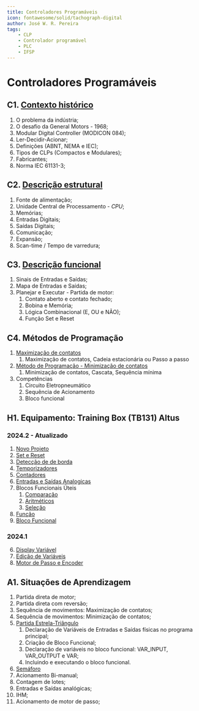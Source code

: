 ```yaml
---
title: Controladores Programáveis
icon: fontawesome/solid/tachograph-digital
author: José W. R. Pereira
tags: 
    - CLP
    - Controlador programável
    - PLC
    - IFSP
---
```




# Controladores Programáveis



## C1. [Contexto histórico](slides/aula01-contexto_historico.pdf)

1. O problema da indústria;
2. O desafio da General Motors - 1968;
3. Modular Digital Controller (MODICON 084);
4. Ler-Decidir-Acionar;
5. Definições (ABNT, NEMA e IEC);
6. Tipos de CLPs (Compactos e Modulares);
7. Fabricantes;
8. Norma IEC 61131-3;



## C2. [Descrição estrutural](slides/aula02-descricao_estrutural.pdf)

1. Fonte de alimentação;
2. Unidade Central de Processamento - *CPU*;
3. Memórias;
4. Entradas Digitais;
5. Saídas Digitais;
6. Comunicação;
7. Expansão;
7. Scan-time / Tempo de varredura;



## C3. [Descrição funcional](slides/aula03-descricao_funcional.pdf)

1. Sinais de Entradas e Saídas;
2. Mapa de Entradas e Saídas;
3. Planejar e Executar - Partida de motor:
	1. Contato aberto e contato fechado;
	2. Bobina e Memória;
	3. Lógica Combinacional (E, OU e NÃO);
	4. Função Set e Reset

## C4. Métodos de Programação
1. [Maximização de contatos](slides/aula05-metodos_programacao_max.pdf)
	1. Maximização de contatos, Cadeia estacionária ou Passo a passo
2. [Método de Programação - Minimização de contatos](slides/aula06-metodos_programacao_min.pdf)
	1. Minimização de contatos, Cascata, Sequência mínima
3. Competências
	1. Circuito Eletropneumático
	2. Sequência de Acionamento
	3. Bloco funcional



## H1. Equipamento: Training Box (TB131) Altus

### 2024.2 - Atualizado
1. [Novo Projeto](altus_tb131/h1_1-novo_projeto.md)
2. [Set e Reset](altus_tb131/h1_2-setReset.md)
3. [Detecção de de borda](altus_tb131/h1_3-borda_subida_descida.md)
4. [Temporizadores](altus_tb131/h1_4-temporizadores.md)
5. [Contadores](altus_tb131/h1_5-contadores.md)
6. [Entradas e Saídas Analogicas](altus_tb131/h1_6-entradas_saidas_analogicas.md)
7. Blocos Funcionais Úteis
	1. [Comparação](altus_tb131/h1_7_1-blocos_funcionais_comparacao.md)
	2. [Aritméticos](altus_tb131/h1_7_2-blocos_funcionais_operacao.md)
	3. [Seleção](altus_tb131/h1_7_3-blocos_funcionais_selecao.md)
8. [Função](altus_tb131/h1_8-funcao.md)
9. [Bloco Funcional](altus_tb131/h1_9-bloco_funcional.md)

### 2024.1 
6. [Display Variável](altus_tb131/ihm_display_var.md)
9. [Edição de Variáveis](altus_tb131/ihm_edita_var.md)
10. [Motor de Passo e Encoder](altus_tb131/saidas_entradas_rapidas.md)




## A1. Situações de Aprendizagem

1. Partida direta de motor;
2. Partida direta com reversão;
3. Sequência de movimentos: Maximização de contatos;
4. Sequência de movimentos: Minimização de contatos;
5. [Partida Estrela-Triângulo](altus_tb131/A1_5-projeto_partida_estrela_triangulo.md)
	1. Declaração de Variáveis de Entradas e Saídas físicas no programa principal;
	2. Criação de Bloco Funcional;
	3. Declaração de variáveis no bloco funcional: VAR_INPUT, VAR_OUTPUT e VAR;
	4. Incluindo e executando o bloco funcional.
6. [Semáforo](altus_tb131/A1_6-projeto_semaforo.md)
7. Acionamento Bi-manual;
8. Contagem de lotes;
9. Entradas e Saídas analógicas;
10. IHM;
11. Acionamento de motor de passo;


